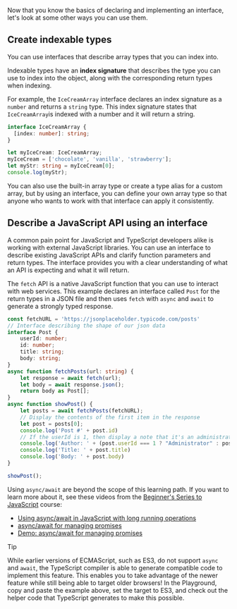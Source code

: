 Now that you know the basics of declaring and implementing an interface, let's look at some other ways you can use them.

## Create indexable types

You can use interfaces that describe array types that you can index into.

Indexable types have an **index signature** that describes the type you can use to index into the object, along with the corresponding return types when indexing.

For example, the `IceCreamArray` interface declares an index signature as a `number` and returns a `string` type. This index signature states that `IceCreamArray`is indexed with a number and it will return a string.

```typescript
interface IceCreamArray {
  [index: number]: string;
}

let myIceCream: IceCreamArray;
myIceCream = ['chocolate', 'vanilla', 'strawberry'];
let myStr: string = myIceCream[0];
console.log(myStr);
```

You can also use the built-in array type or create a type alias for a custom array, but by using an interface, you can define your own array type so that anyone who wants to work with that interface can apply it consistently.

## Describe a JavaScript API using an interface

A common pain point for JavaScript and TypeScript developers alike is working with external JavaScript libraries. You can use an interface to describe existing JavaScript APIs and clarify function parameters and return types. The interface provides you with a clear understanding of what an API is expecting and what it will return.

The `fetch` API is a native JavaScript function that you can use to interact with web services. This example declares an interface called `Post` for the return types in a JSON file and then uses `fetch` with `async` and `await` to generate a strongly typed response.

```typescript
const fetchURL = 'https://jsonplaceholder.typicode.com/posts'
// Interface describing the shape of our json data
interface Post {
    userId: number;
    id: number;
    title: string;
    body: string;
}
async function fetchPosts(url: string) {
    let response = await fetch(url);
    let body = await response.json();
    return body as Post[];
}
async function showPost() {
    let posts = await fetchPosts(fetchURL);
    // Display the contents of the first item in the response
    let post = posts[0];
    console.log('Post #' + post.id)
    // If the userId is 1, then display a note that it's an administrator
    console.log('Author: ' + (post.userId === 1 ? "Administrator" : post.userId.toString()))
    console.log('Title: ' + post.title)
    console.log('Body: ' + post.body)
}

showPost();
```

Using `async/await` are beyond the scope of this learning path. If you want to learn more about it, see these videos from the [Beginner's Series to JavaScript](https://channel9.msdn.com/Series/Beginners-Series-to-JavaScript?WT.mc_id=beginner-c9-niner) course:

- [Using async/await in JavaScript with long running operations](https://youtu.be/CjOVvs61zAQ)
- [async/await for managing promises](https://youtu.be/YwmlRkrxvkk)
- [Demo: async/await for managing promises](https://youtu.be/XLxIqq3HlL8)

> [!TIP]
> While earlier versions of ECMAScript, such as ES3, do not support `async` and `await`, the TypeScript compiler is able to generate compatible code to implement this feature. This enables you to take advantage of the newer feature while still being able to target older browsers! In the Playground, copy and paste the example above, set the target to ES3, and check out the helper code that TypeScript generates to make this possible.
